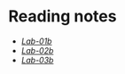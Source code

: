 # Reading notes


- [*Lab-01b*](https://neba9.github.io/reading-notes/growth-mindset)
- [*Lab-02b*](https://neba9.github.io/reading-notes/tools-terminal)
- [*Lab-03b*](https://neba9.github.io/reading-notes/remote-repositories)

